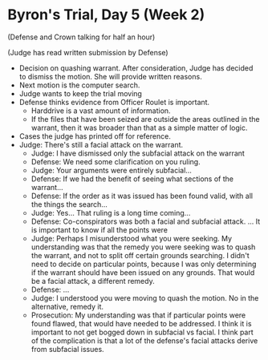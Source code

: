 

Byron's Trial, Day 5 (Week 2)
=============================


(Defense and Crown talking for half an hour)

(Judge has read written submission by Defense)

* Decision on quashing warrant. After consideration, Judge has decided to dismiss the motion. She will provide written reasons.
* Next motion is the computer search. 
* Judge wants to keep the trial moving
* Defense thinks evidence from Officer Roulet is important.
   * Harddrive is a vast amount of information.
   * If the files that have been seized are outside the areas outlined in the warrant, then it was broader than that as a simple matter of logic.
* Cases the judge has printed off for reference.
* Judge: There's still a facial attack on the warrant.
  * Judge: I have dismissed only the subfacial attack on the warrant
  * Defense: We need some clarification on you ruling. 
  * Judge: Your arguments were entirely subfacial...
  * Defense: If we had the benefit of seeing what sections of the warrant...
  * Defense: If the order as it was issued has been found valid, with all the things the search...
  * Judge: Yes... That ruling is a long time coming...
  * Defense: Co-conspirators was both a facial and subfacial attack. ... It is important to know if all the points were
  * Judge: Perhaps I misunderstood what you were seeking. My understanding was that the remedy you were seeking was to quash the warrant, and not to split off certain grounds searching. I didn't need to decide on particular points, because I was only determining if the warrant should have been issued on any grounds. That would be a facial attack, a different remedy.
  * Defense: ...
  * Judge: I understood you were moving to quash the motion. No in the alternative, remedy it.
  * Prosecution: My understanding was that if particular points were found flawed, that would have needed to be addressed. I think it is important to not get bogged down in subfacial vs facial. I think part of the complication is that a lot of the defense's facial attacks derive from subfacial issues.

